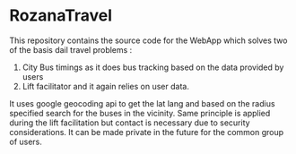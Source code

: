 RozanaTravel
============

This repository contains the source code for the WebApp which solves two of the basis dail travel problems : 
1) City Bus timings as it does bus tracking based on the data provided by users 
2) Lift facilitator and it again relies on user data.

It uses google geocoding api to get the lat lang and based on the radius specified search for the buses in the
vicinity. Same principle is applied during the lift facilitation but contact is necessary due to security considerations.
It can be made private in the future for the common group of users.

